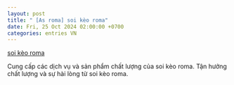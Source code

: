 ```yaml
---
layout: post
title: " [As roma] soi kèo roma"
date: Fri, 25 Oct 2024 02:00:00 +0700
categories: entries VN
---
```

[soi kèo roma](https://hnue.edu.vn/gov/soi-k%C3%A8o-roma.phtml)

Cung cấp các dịch vụ và sản phẩm chất lượng của soi kèo roma. Tận hưởng chất lượng và sự hài lòng từ soi kèo roma.️

